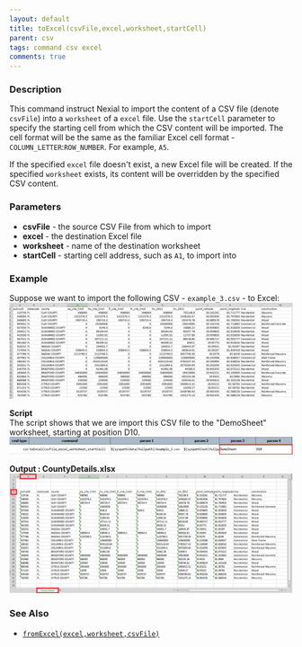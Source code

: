 ```yaml
---
layout: default
title: toExcel(csvFile,excel,worksheet,startCell)
parent: csv
tags: command csv excel
comments: true
---
```



### Description
This command instruct Nexial to import the content of a CSV file (denote `csvFile`) into a `worksheet` of a `excel` 
file. Use the `startCell` parameter to specify the starting cell from which the CSV content will be imported. The 
cell format will be the same as the familiar Excel cell format - `COLUMN_LETTER`:`ROW_NUMBER`. For example, `A5`.

If the specified `excel` file doesn't exist, a new Excel file will be created. If the specified `worksheet` exists, its
content will be overridden by the specified CSV content.


### Parameters
- **csvFile** - the source CSV File from which to import
- **excel** - the destination Excel file
- **worksheet** - name of the destination worksheet
- **startCell** - starting cell address, such as `A1`, to import into


### Example
Suppose we want to import the following CSV - `example_3.csv` - to Excel:<br/>
![sourceCsv](image/toExcel_01.png)

**Script**<br/>
The script shows that we are import this CSV file to the "DemoSheet" worksheet, starting at position D10.
![script](image/toExcel_02.png)

**Output : CountyDetails.xlsx**<br/>
![outputExcel](image/toExcel_03.png)


### See Also
- [`fromExcel(excel,worksheet,csvFile)`](fromExcel(excel,worksheet,csvFile))